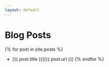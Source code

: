 ```yaml
---
layout: default
---
```


# Blog Posts

{% for post in site.posts %}
- [{{ post.title }}]({{ post.url }})
{% endfor %}
